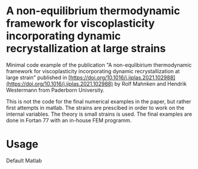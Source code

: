 # A non-equilibrium thermodynamic framework for viscoplasticity incorporating dynamic recrystallization at large strains  
Minimal code example of the publication "A non-equlibirium thermodynamic framework for viscoplasticity incorporating
dynamic recrystallization at large strain" published in [https://doi.org/10.1016/j.ijplas.2021.102988](https://doi.org/10.1016/j.ijplas.2021.102988) by 
Rolf Mahnken and Hendrik Westermann from Paderborn University.

This is not the code for the final numerical examples in the paper, but rather first attempts in matlab.
The strains are prescibed in order to work on the internal variables. The theory is small strains is used. The final examples are done in Fortan 77
with an in-house FEM programm.

# Usage
Default Matlab
